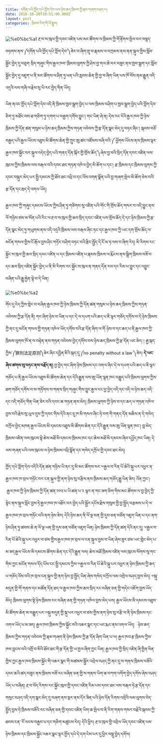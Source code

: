 ```yaml
---
title: དགོན་པའི་གྱོད་དཔེ་ཀློག་དེབ་ལས་ཉེས་ཆད་ཁྲིམས་ཀྱི་རྣམ་གཞག་བཤད་པ།
date: 2016-10-20T18:51:00.000Z
layout: post
categories: ཁྲིམས་རིག་གི་ལོ་རྒྱུས།
---
```


![%e0%bc%a1](http://trimleng.cn/wp-content/uploads/2016/09/༡-300x226.jpg) རྔ་བ་ས་ཁུལ་གྱི་དབང་འཛིན་པས་མང་ཚོགས་ལ་ཁྲིམས་ཀྱི་གོ་རྟོགས་སྤེལ་བར་བསྙད་བཏགས་ནས་༼དགོན་པའི་གྱོད་དཔེ་ཀློག་དེབ་༽ཟེར་བ་ཞིག་གྲྭ་བ་རྣམས་ལ་བཀྲམས་ནས་ནན་སྐུལ་གྱིས་སློབ་སྦྱོང་བྱེད་དུ་བཅུག སྲིད་གཞུང་གིས་རྒྱལ་ཁབ་་ཁྲིམས་ལུགས་ཀྱི་ཤེས་བྱ་གལ་ཆེ་བར་བཟུང་ནས་ཁྱབ་སྒྲག་དང་སློབ་སྦྱོང་བྱེད་དུ་འཇུག་པ་ནི་མང་ཚོགས་ལ་ཤིན་ཏུ་ཕན་པའི་རླབས་ཆེན་གྱི་བྱ་བ་ཞིག་ཡིན་པས་ཁོ་བོས་ནམ་རྒྱུན་འདི་འདྲའི་ལས་གཞི་ལ་རྗེས་སུ་ཡི་རང་བྱེད་གིན་ཡོད།

ཡིན་ནའང་གྱོད་དཔེ་ཀློག་དེབ་འདི་ནི་ཁྲིམས་ཁྱབ་སྒྲག་བྱེད་པ་ལས་ཁྲིམས་བཤིག་པ་ཁྱབ་སྒྲག་བྱེད་པའི་ཀློག་དེབ་ཅིག་ཏུ་མཐོང་བས་ཐ་གཅིག་ཏུ་དགག་པ་བརྒྱག་དགོས་བྱུང་། གང་ཡིན་ཞེ་ན། དེས་རང་རེའི་རྒྱལ་ཁབ་ཀྱི་ཉེས་ཁྲིམས་ཀྱི་དོན་ཚན་གསུམ་པ་ཉེས་ཆད་ཁྲིམས་ཀྱིས་གཏན་འབེབས་ཀྱི་རྩ་དོན་སྣང་མེད་དུ་བཏང་ཞིང་། སྐབས་བཅོ་བརྒྱད་པའི་རྒྱལ་ཡོངས་འཐུས་མི་ཚོགས་ཆེན་གྱི་ཀྲུང་ཨུ་ཚང་འཛོམས་བཞི་བའི་༼ ཕྱོགས་ཡོངས་ནས་ཁྲིམས་ལྟར་རྒྱལ་ཁབ་སྐྱོང་བར་སྐུལ་འདེད་བྱེད་པའི་གནད་དོན་སྐོར་གྱི་གྲོས་ཆོད་༽ཞེས་བྱ་བའི་སྲིད་དོན་དབང་འཛིན་ལས་ཁུངས་ཀྱིས་ཁྲིམས་ལས་བརྒལ་བའི་དབང་ཐང་གཏན་འཁེལ་བྱེད་མི་ཆོག་པ་དང་། རྩ་ཁྲིམས་དང་ཁྲིམས་ལུགས་ཀྱི་དབང་བསྐུར་མེད་པར་སྤྱི་དམངས་ཀྱི་ཐོབ་ཐང་འཕྲི་བ་དང་འོས་འགན་སྣོན་པའི་བྱ་གཞག་སྤེལ་མི་ཆོག་ཅེས་བའི་རྩ་དོན་དང་རྦད་དེ་འགལ་ཡོད།

རྒྱལ་ཁབ་ཀྱི་གཞུང་དམངས་ཡོངས་ཀྱིས་ཤིན་ཏུ་གཙིགས་སུ་འཛིན་པའི་གོང་གི་གྲོས་ཆོད་གསར་བ་འདི་བྱུང་ནས་ལོ་གཉིས་ཙམ་མ་སོན་པའི་རིང་ལ་རྔ་བ་ས་ཁུལ་གྱི་ཆབ་སྲིད་དབང་འཛིན་པས་གྲོས་ཆོད་དེ་དང་ཉེས་ཁྲིམས་ཀྱི་རྩ་དོན་སྣང་མེད་ཏུ་གཡུགས་ནས་འདི་འདྲའི་ཁྲིམས་ལས་བརྒལ་ཞིང་ཏང་དང་རྒྱལ་ཁབ་ཀྱི་ཡང་དག་གྲོས་ཆོད་ལ་མངོན་གསལ་གྱིས་ངོ་རྒོལ་བྱས་ཤིང་གཏོར་བཤིག་བཏང་བའི་རྩིང་སྤྱོད་དེ་ངོ་མ་ཧ་ལས་བ་ཞིག་རེད། མི་རིགས་རང་སྐྱོང་ས་ཁུལ་གྱི་ཆབ་སྲིད་དབང་འཛིན་པ་དང་ཁྲིམས་འཛིན་པ་རྣམས་ཁྲིམས་ལ་རྨོངས་ནས་སྒྲིག་ཁྲིམས་བཟོ་བ་དང་ཆབ་སྲིད་འཛིན་སྐྱོང་བྱེད་པ་ནི་མི་རིགས་རང་སྐྱོང་ས་ཁུལ་ན་གནད་དོན་རབ་དང་རིམ་པ་བྱུང་དང་འབྱུང་བཞིན་པའི་རྒྱུ་རྐྱེན་ལྟེ་བ་དེ་ཡིན།

![%e0%bc%a2](http://trimleng.cn/wp-content/uploads/2016/09/༢-231x300.jpg)

གོང་དུ་ངེད་ཀྱིས་གླེང་བ་བཞིན་རྒྱལ་ཁབ་ཀྱི་ཉེས་ཁྲིམས་ཀྱི་དོན་ཚན་གསུམ་པ་ཉེས་ཆད་ཁྲིམས་ཀྱིས་གཏན་འབེབས་ཀྱི་རྩ་དོན་ནི། གང་ཞིག་ཉེས་བ་ཡིན་པ་དང་དེ་ལ་དཔག་པའི་ཆད་པ་ཇི་ལྟར་གཅོད་དགོས་བ་དེ་ཉེས་ཁྲིམས་ཀྱི་ནང་དུ་མངོན་གསལ་གྱི་གཏན་འཁེལ་ཡོད་དགོས་བའི་རྩ་དོན་ཞིག་ལ་གོ ཉེས་བ་དང་ཆད་པ་ནི་རྒྱལ་ཁབ་ཀྱི་ཁྲིམས་ལུགས་ཁོ་ན་ལ་བརྟེན་ནས་གཏན་འབེབས་བྱེད་དགོས་བས་ཉེས་ཆད་ཁྲིམས་ཀྱི་རྩ་དོན་ཡང་ཟེར། ། རྒྱ་སྐད་ཀྱིས་༼罪刑法定原则༽ཟེར་ཞིང་དབྱིན་ཇིའི་སྐད་དུ་༼no penalty without a law ༽ཟེར། **དེ་ཡང་ཞིབ་ཚགས་སུ་བཏང་ནས་བརྗོད་ན།** བྱ་བྱེད་གང་ཞིག་ཉེས་ཁྲིམས་དང་འགལ་ཞིང་དེ་ལ་དཔག་པའི་ཆད་པ་ཇི་ལྟར་གཅོད་པ་ནི་རྒྱལ་ཡོངས་འཐུས་མི་ཚོགས་ཆེན་དང་དེའི་རྒྱུན་ལས་ཨུ་ཡོན་ལྷན་ཁང་བརྒྱུད་པའི་ཁྲིམས་ལུགས་ཀྱིས་ཐག་གཅོད་དགོས་བ་མ་གཏོགས་ས་གནས་སྲིད་གཞུང་གིས་བྱུང་རྒྱལ་ངང་བྱ་བྱེད་འདི་དང་འདི་ལ་ཉེས་ཆད་འདི་དང་འདི་གཅོད་གིན་ཡིན་ཟེར་བའི་དབང་ཆ་གཏན་ནས་མེད། ཁྲིམས་ལུགས་ཀྱི་ཉེས་བ་དང་ཆད་པ་གཏན་འཁེལ་བྱས་བའི་རྗེས་སུ་ཡུལ་དུས་ཀྱི་དབང་གིས་དེའི་ནང་དུ་ཁ་མི་གསལ་ཞིང་ཧེ་བག་གི་གནད་དོན་མཆིས་ན་དེ་གསེད་བཀྲོལ་བྱེད་མཁན་རྒྱལ་ཡོངས་མི་དམངས་འཐུས་མི་ཚོགས་ཆེན་དང་དེའི་རྒྱུན་ལས་ཨུ་ཡོན་ལྷན་ཁང་། བླ་མེད་ཁྲིམས་འཛིན་ལས་ཁུངས་སྟེ་ཆེས་མཐོ་མི་དམངས་ཁྲིམས་ཁང་དང་ཆེས་མཐོ་མི་དམངས་ཞིབ་དཔྱོད་ཁང་ཡིན། དེ་ལས་གཞན་པའི་ལས་ཁུངས་ལ་ཉེས་ཁྲིམས་འཕྲི་སྣོན་དང་གསེད་དཀྲོལ་གྱི་དབང་ཐང་མེད།

གྱོད་དཔེ་ཀློག་དེབ་འདིའི་དོན་ཚན་གཉིས་ཡི་ནང་དུ་མི་མང་ཚོགས་སར་༧རྒྱལ་བ་རིན་པོ་ཆེའི་སྐུ་པར་འཕྱར་ན་རྒྱལ་ཁབ་ཁ་བྲལ་གཏོང་བར་ངན་སྐུལ་གྱི་ནག་ཉེས་སུ་བརྩིས་ནས་ཁྲིམས་ཆད་གཅོད་རྒྱུ་ཡིན་ཟེར། འོན་ཀྱང་།  རྒྱལ་ཁབ་ཀྱི་ཉེས་ཁྲིམས་ཀྱི་དོན་ཚན་༡༠༣་པ་ཡི་ཚན་པ་༢ ལྟར་ན་གང་ཟག་ཅིག་གིས་མང་ཚོགས་ལ་བྱ་བྱེད་ཀྱི་སྟེང་ནས་སྐུལ་སློང་བྱས་ཏེ་རྒྱལ་ཁབ་ཁ་འཐོར་བར་བྱེད་པའི་སྦྱོར་དངོས་རྗེས་གསུམ་གྱི་བྱ་སྤྱོད་བརྩམས་པ་དེ་ལ་རྒྱལ་ཁབ་ཁ་བྲལ་གཏོང་བའི་ནག་ཉེས་ཟེར། དེའི་ཉེས་ཆད་ནི་ལོ་ལྔ་མན་གྱི་དུས་ཅན་བཙོན་འཇུག་ཡིན་པ་དང་ནག་ཉེས་ཤིན་ཏུ་ཚབས་ཆེ་ན་ལོ་ལྔ་ཡན་གྱི་དུས་ཅན་བཙོན་འཇུག་ཡིན། ཉེས་ཁྲིམས་ཀྱི་དོན་ཚན་དེའི་ནང་དུ། ༧རྒྱལ་བ་རིན་པོ་ཆེའི་སྐུ་པར་འཕྱར་བ་ཙམ་གྱིས་རྒྱལ་ཁབ་ཁ་བྲལ་ལ་ངན་སྐུལ་བྱས་བ་ཡིན་ཞེས་ཟུར་ཙམ་ཡང་གླེང་མེད་པ་མ་ཟད་རྒྱལ་ཡོངས་མི་དམངས་ཚོགས་ཆེན་དང་དེའི་རྒྱུན་ལས། ཆེས་མཐོ་ཁྲིམས་འཛིན་ལས་ཁུངས་སོགས་སུ་གང་གིས་ཀྱང་མངོན་གསལ་དོད་པོས་ངང་སྤྱི་དམངས་ཀྱིས་༧རྒྱལ་བ་རིན་པོ་ཆེའི་སྐུ་པར་འཕྱར་ན་ཉེས་ཁྲིམས་ཀྱི་ཆད་པ་གཅོད་འོས་བའི་ཁ་བྲལ་ངན་སྐུལ་གྱི་ནག་ཉེས་བྱ་སྤྱོད་ཡིན་ཞེས་གསེད་བཀྲོལ་ལམ་འགྲེལ་བཤད་བྱས་མེད། ༧སྐུ་མདུན་གྱི་གོ་གནས་དང་མཚོན་དོན་ཐད་ལ་རྒྱལ་ཁབ་ཀྱིས་ཆབ་སྲིད་རང་བཞིན་ཅན་གྱི་གདེང་འཇོག་བྱས་ཡོད་མོད། ཁྲིམས་ལུགས་སྟེ་ཉེས་ཁྲིམས་རང་བཞིན་ཅན་གྱི་གཏན་འཁེལ་བྱས་མེད་པས། རྒྱལ་ཡོངས་མི་དམངས་འཐུས་མི་ཚོགས་ཆེན་མ་བརྒྱུད་པར་༧སྐུ་མདུན་གྱི་སྐུ་པར་འཕྱར་བ་ཙམ་གྱིས་ནག་ཉེས་སུ་བརྩི་བ་ནི་ཉེས་ཁྲིམས་དང་འགལ་ཡོད་པ་མ་ཟད། རྒྱལ་ཁབ་ཁྲིམས་ཀྱིས་སྐྱོང་བའི་འཆར་སྣང་དང་ཡང་རྨང་ནས་འགལ་ཡོད།   ཉེས་ཆད་ཁྲིམས་ཀྱིས་གཏན་འབེབས་ཀྱི་རྣམ་གཞག་ནི་ཉེས་ཁྲིམས་ཀྱི་རྩ་དོན་ཞིག་ཡིན་པ་ལ། རྒྱལ་ཁབ་རྩ་ཁྲིམས་ཀྱིས་ཁས་བླངས་བའི་འགྲོ་བ་མིའི་ཐོབ་ཐང་གི་རྩ་དོན་གྱི་ཡ་གྱལ་ཞིག་ཀྱང་ཡིན། རྒྱལ་ཁབ་ཀྱི་སྲིད་འཛིན་ཞི་གྱིན་ཕིན་གྱིས་ཀྱང་རྒྱལ་ཁབ་ཁྲིམས་སྐྱོང་གི་འཆར་སྣང་གི་མཚམས་སྦྱོར་འབྲེལ་བཤད་ཀྱི་ནང་དུ་ས་གནས་ཁྲིམས་བཟོའི་དབང་ཆའི་ཚད་བཟུང་ནས་ཁྲིམས་བཟོ་རང་བཞིན་ཅན་གྱི་ས་གནས་ཡིག་ཆ་བཀག་འགོག་བྱེད་དགོས་ཞེས་བཤད་ཡོད་པ་བཞིན། རྔ་བ་བོད་རིགས་རང་སྐྱོང་ཁུལ་གྱི་དབང་འཛིན་རིམ་པས་དབང་ཐང་ལས་བརྒལ་ཏེ་རྩ་དོན་དང་གསུང་བཤད་འདི་དག་སྣང་མེད་དུ་བཞག་ནས་སྔར་ནས་དོར་ཟིན་པའི་ཉེས་དོན་རིགས་འགྲེའི་ལམ་ལུགས་བེད་སྤྱོད་བྱས་ཏེ་ཁྲིམས་བཟོའི་རང་བཞིན་ཅན་གྱི་དབང་འཛིན་ཡིག་ཆ་སྤེལ་བ་ནི་རིག་གནས་གསར་བརྗེའི་སྐབས་ཀྱི་ཐབས་ངན་་རོ་ལངས་བརྒྱབ་པ་དང་གཅིག་མཚུངས་རེད། དེའི་ཕྱིར། རྔ་བ་ཁུལ་གྱི་འབྲེལ་ཡོད་དབང་འཛིན་པས་ཉེས་ཁྲིམས་དང་ཁྲིམས་སྐྱོང་འཆར་སྣང་ལྟར་གྱོད་དཔེ་དེ་དག་ངེས་པར་དུ་ཕྱིར་བསྡུ་བྱེད་དགོས།
